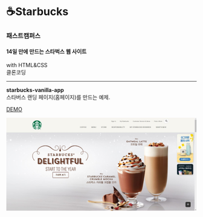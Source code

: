 # ☕Starbucks

### 패스트캠퍼스</br>
#### 14일 만에 만드는 스타벅스 웹 사이트
with HTML&CSS  
클론코딩
***
**starbucks-vanilla-app**  
스타버스 랜딩 페이지(홈페이지)를 만드는 예제.

[DEMO](https://gleaming-belekoy-b6e94b.netlify.app/)

![result screen](/result.JPG)